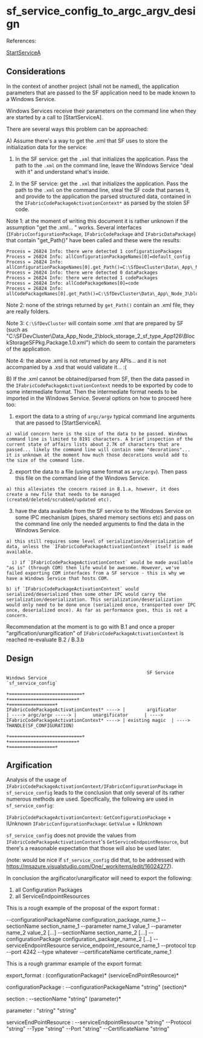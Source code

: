 sf_service_config_to_argc_argv_design
===

References:

[StartServiceA](https://learn.microsoft.com/en-us/windows/win32/api/winsvc/nf-winsvc-startservicea)

## Considerations

In the context of another project (shall not be named), the application parameters that are passed to the SF application need to be made known to a Windows Service.

Windows Services receive their parameters on the command line when they are started by a call to [StartServiceA].

There are several ways this problem can be approached:

A) Assume there's a way to get the .xml that SF uses to store the initialization data for the service:

  1) In the SF service: get the `.xml` that initializes the application. Pass the path to the `.xml` on the command line, leave the Windows Service "deal with it" and understand what's inside.

  2) In the SF service: get the `.xml` that initializes the application. Pass the path to the `.xml` on the command line, steal the SF code that parses it, and provide to the application the parsed structured data, contained in the `IFabricCodePackageActivationContext*` as parsed by the stolen SF code.

  Note 1: at the moment of writing this document it is rather unknown if the assumption "get the .xml... " works. Several interfaces (`IFabricConfigurationPackage`, `IFabricCodePackage` and `IFabricDataPackage`) that contain "get_Path()" have been called and these were the results:

```
Process = 26824 Info: there were detected 1 configurationPackages
Process = 26824 Info: allConfigurationPackageNames[0]=default_config
Process = 26824 Info: allConfigurationPackageNames[0].get_Path()=C:\SfDevCluster\Data\_App\_Node_3\block_storage_2_sf_type_App126\BlockStorageSFPkg.default_config.1.3.14.62738391
Process = 26824 Info: there were detected 0 dataPackages
Process = 26824 Info: there were detected 1 codePackages
Process = 26824 Info: allCodePackageNames[0]=code
Process = 26824 Info: allCodePackageNames[0].get_Path()=C:\SfDevCluster\Data\_App\_Node_3\block_storage_2_sf_type_App126\BlockStorageSFPkg.code.1.3.14.62738391
```

  Note 2: none of the strings returned by `get_Path()` contain an .xml file, they are really folders.

  Note 3: `C:\SfDevCluster` will contain some .xml that are prepared by SF (such as "C:\SFDevCluster\Data\_App\_Node_2\block_storage_2_sf_type_App126\BlockStorageSFPkg.Package.1.0.xml") which do seem to contain the parameters of the application. 

  Note 4: the above .xml is not returned by any APIs... and it is not accompanied by a .xsd that would validate it... :(


B) If the .xml cannot be obtained/parsed from SF, then the data passed in the `IFabricCodePackageActivationContext` needs to be exported by code to some intermediate format. Then the intermediate format needs to be imported in the Windows Service. Several options on how to proceed here too:

  1) export the data to a string of `argc/argv` typical command line arguments that are passed to [StartServiceA].

    a) valid concern here is the size of the data to be passed. Windows command line is limited to 8191 characters. A brief inspection of the current state of affairs lists about 2.7K of characters that are passed... likely the command line will contain some "decorations"... it is unknown at the moment how much those decorations would add to the size of the command line.

  2) export the data to a file (using same format as `argc/argv`). Then pass this file on the command line of the Windows Service.

    a) this alleviates the concern raised in B.1.a, however, it does create a new file that needs to be managed (created/deleted/scrubbed/updated etc).

  3) have the data available from the SF service to the Windows Service on some IPC mechanism (pipes, shared memory sections etc) and pass on the command line only the needed arguments to find the data in the Windows Service.

    a) this still requires some level of serialization/deserialization of data, unless the `IFabricCodePackageActivationContext` itself is made available. 

      i) if `IFabricCodePackageActivationContext` would be made available "as is" (through COM) then life would be awesome. However, we've failed exporting COM interfaces from a SF service - this is why we have a Windows Service that hosts COM.

    b) if `IFabricCodePackageActivationContext` would serialized/deserialized then some other IPC would carry the serialization/deserialization. This serialization/deserialization would only need to be done once (serialized once, transported over IPC once, deserialized once). As far as performance goes, this is not a concern.

Recommendation at the moment is to go with B.1 and once a proper "argification/unargification" of `IFabricCodePackageActivationContext` is reached re-evaluate B.2 / B.3.b

## Design

```
                                                    SF Service                                        Windows Service                                                        `sf_service_config`
                                           +===========================+                        +=========================+                                                  +=================+
IFabricCodePackageActivationContext* ----> |        argificator        | ----> argc/argv -----> |      unargificator      | ----> IFabricCodePackageActivationContext* ----> | existing magic  | ----> THANDLE(SF_CONFIGURATION)
                                           +===========================+                        +=========================+                                                  +=================+
```

## Argification

Analysis of the usage of `IFabricCodePackageActivationContext/IFabricConfigurationPackage` in `sf_service_config` leads to the conclusion that only several of its rather numerous methods are used. Specifically, the following are used in `sf_service_config`:

`IFabricCodePackageActivationContext`: `GetConfigurationPackage` + IUnknown
`IFabricConfigurationPackage`: `GetValue` + IUnknown

`sf_service_config` does not provide the values from `IFabricCodePackageActivationContext`'s `GetServiceEndpointResource`, but there's a reasonable expectation that those will also be used later.

(note: would be nice if `sf_service_config` did that, to be addressed with https://msazure.visualstudio.com/One/_workitems/edit/16024277).

In conclusion the argificator/unargificator will need to export the following:
1) all Configuration Packages
2) all ServiceEndpointResources

This is a rough example of the proposal of the export format :

--configurationPackageName configuration_package_name_1 --sectionName section_name_1 --parameter name_1 value_1 --parameter name_2 value_2 [...] --sectionName section_name_2 [...] --configurationPackage configuration_package_name_2 [...] --serviceEndpointResource service_endpoint_resource_name_1 --protocol tcp --port 4242 --type whatever --certificateName certificate_name_1

This is a rough grammar example of the export format:

export_format
  :   (configurationPackage)*
      (serviceEndPointResource)*

configurationPackage
  :   --configurationPackageName "string" 
      (section)*

section
  :   --sectionName "string"
      (parameter)*

parameter
  :   "string" "string"

serviceEndPointResource
  :   --serviceEndpointResource "string" --Protocol "string" --Type "string" --Port "string" --CertificateName "string"


